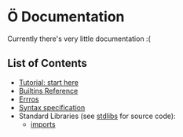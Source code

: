 # Ö Documentation

Currently there's very little documentation :(

## List of Contents

- [Tutorial: start here](tutorial.md)
- [Builtins Reference](builtins.md)
- [Errros](errors.md)
- [Syntax specification](syntax-spec.md)
- Standard Libraries (see [stdlibs](../stdlibs) for source code):
    - [imports](stdlibs/imports.md)
